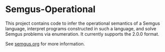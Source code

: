 # Semgus-Operational

This project contains code to infer the operational semantics of a Semgus language, interpret programs constructed in such a language, and solve Semgus problems via enumeration. It currently supports the 2.0.0 format.

See [semgus.org](http://semgus.org) for more information.
